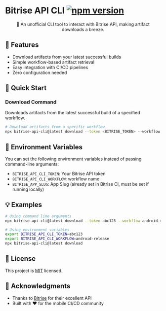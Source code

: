 # Bitrise API CLI [![npm version](https://badge.fury.io/js/bitrise-api-cli.svg)](https://www.npmjs.com/package/bitrise-api-cli)

<div align="center">
🚀 An unofficial CLI tool to interact with Bitrise API, making artifact downloads a breeze.
</div>

## 🎯 Features

- Download artifacts from your latest successful builds
- Simple workflow-based artifact retrieval
- Easy integration with CI/CD pipelines
- Zero configuration needed

## 🚀 Quick Start

### Download Command

Downloads artifacts from the latest successful build of a specified workflow.

```bash
# Download artifacts from a specific workflow
npx bitrise-api-cli@latest download --token <BITRISE_TOKEN> --workflow <WORKFLOW_NAME>
```

## 🔐 Environment Variables

You can set the following environment variables instead of passing command-line arguments:

- `BITRISE_API_CLI_TOKEN`: Your Bitrise API token
- `BITRISE_API_CLI_WORKFLOW`: workflow name
- `BITRISE_APP_SLUG`: App Slug (already set in Bitrise CI, must be set if running locally)

## 💡 Examples

```bash
# Using command line arguments
npx bitrise-api-cli@latest download --token abc123 --workflow android-release

# Using environment variables
export BITRISE_API_CLI_TOKEN=abc123
export BITRISE_API_CLI_WORKFLOW=android-release
npx bitrise-api-cli@latest download
```

## 📝 License

This project is [MIT](LICENSE) licensed.

## 🙏 Acknowledgments

- Thanks to [Bitrise](https://www.bitrise.io/) for their excellent API
- Built with ❤️ for the mobile CI/CD community
